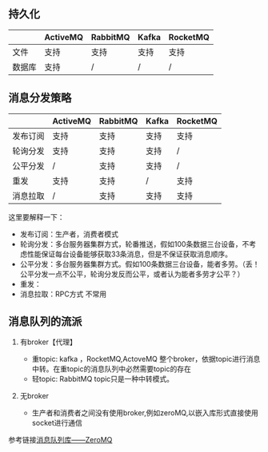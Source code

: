 ```toc
```

## 持久化

|     | ActiveMQ | RabbitMQ | Kafka | RocketMQ |
| --- | -------- | -------- | ----- | -------- |
| 文件  | 支持       | 支持       | 支持    | 支持       |
| 数据库 | 支持       | /        | /     | /        |

## 消息分发策略

|      | ActiveMQ | RabbitMQ | Kafka | RocketMQ |
| ---- | -------- | -------- | ----- | -------- |
| 发布订阅 | 支持       | 支持       | 支持    | 支持       |
| 轮询分发 | 支持       | 支持       | 支持    | /        |
| 公平分发 | /        | 支持       | 支持    | /        |
| 重发   | 支持       | 支持       | /     | 支持       |
| 消息拉取 | /        | 支持       | 支持    | 支持       |

这里要解释一下：

- 发布订阅：生产者，消费者模式
- 轮询分发：多台服务器集群方式，轮番推送，假如100条数据三台设备，不考虑性能保证每台设备能够获取33条消息，但是不保证获取消息顺序。
- 公平分发：多台服务器集群方式。假如100条数据三台设备，能者多劳。（丢！公平分发一点不公平，轮询分发反而公平，或者认为能者多劳才公平？）
- 重发：
- 消息拉取：RPC方式 不常用

## 消息队列的流派

1. 有broker【代理】
	- 重topic: kafka ，RocketMQ,ActoveMQ
		整个broker，依据topic进行消息中转。在重topic的消息队列中必然需要topic的存在
	- 轻topic: RabbitMQ
		topic只是一种中转模式。

 2. 无broker
	 - 生产者和消费者之间没有使用broker,例如zeroMQ,以嵌入库形式直接使用socket进行通信



 参考链接[消息队列库——ZeroMQ](https://www.cnblogs.com/chenny7/p/6245236.html)